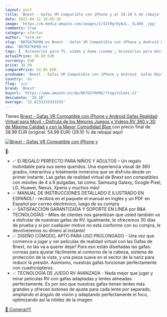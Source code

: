 ```yaml
---
layout: post
title: 'Bnext - Gafas VR Compatible con iPhone y al 29.10 % de rebaja'
date: 2021-04-12 19:05:26
image: 'https://m.media-amazon.com/images/I/41V9grDy6zL._SL400_.jpg'
comments: true
category: ofertas
author: 'tole.es'
slug: 'B07GX7KH9Q-es Bnext - Gafas VR Compatible con iPhone y Android Gafas...'
sku: 'B07GX7KH9Q-es'
tags: [ 'Accesorios para TV, vídeo y home cinema','Accesorios para móviles','Auriculares de realidad virtual (VR) para teléfonos móviles','Comunicación móvil y accesorios','Electrónica','TV, vídeo y home cinema','android','bnext', ]
actualPrice: 38.99 EUR
currency: EUR
price: 38.99
comparePrice: 54.99 EUR
prodname: 'Bnext - Gafas VR Compatible con iPhone y Android  Gafas Realidad Virtual para Movil - Disfruta de los Mejores Juegos y Videos RV  360 y 3D  de Máxima Calidad y con la Mayor Comodidad  Blue '
country: 'es'
flag: '🇪🇸'
brand: 'Bnext'
buyurl: 'https://www.amazon.es/dp/B07GX7KH9Q/?tag=tolees-21'
descuento: '29.10'
average: '32.8233333333333'
---
```


Tienes [Bnext - Gafas VR Compatible con iPhone y Android  Gafas Realidad Virtual para Movil - Disfruta de los Mejores Juegos y Videos RV  360 y 3D  de Máxima Calidad y con la Mayor Comodidad  Blue ](https://www.amazon.es/dp/B07GX7KH9Q/?tag=tolees-21) con precio final de  38.99 EUR (original: 54.99 EUR) (29.10 %  de rebaja) aqui!

[![Bnext - Gafas VR Compatible con iPhone y](https://m.media-amazon.com/images/I/41V9grDy6zL._SL400_.jpg)](https://www.amazon.es/dp/B07GX7KH9Q/?tag=tolees-21)

🔎:

- ✅ El REGALO PERFECTO PARA NIÑOS Y ADULTOS – Un regalo inolvidable para sus seres queridos. Una experiencia visual de 360 grados, interactiva y totalmente inmersiva que se disfruta desde un primer instante. Las gafas de realidad virtual de Bnext son compatibles con móviles de 4 a 6 pulgadas, tal como: Samsung Galaxy, Google Pixel, LG, Huawei, Nexus, Xperia y muchos más!
- ✅ MANUAL DE INSTRUCCIONES DETALLADO E ILUSTRADO EN ESPAÑOL! - recibirá en el paquete el manual en Inglés y un PDF en Español por correo electrónico, luego de su compra
- ✅ SATISFACCIÓN GARANTIZADA Y SOPORTE EN LÍNEA por B&A TECNOLOGÍAS – Miles de clientes nos garantizan que usted también va a disfrutar de nuestras gafas de RV. Igualmente, le ofrecemos 30 días de prueba y si por cualquier motivo no está conforme con su compra, le devolveremos su dinero al instante!
- ✅ DISEÑO CÓMODO, APTO PARA USO PROLONGADO - Una vez que comience a jugar y ver películas de realidad virtual con las Gafas de Bnext, no las va a querer dejar! Para eso están diseñadas las gafas: correas para ajustar fácilmente al contorno de la cabeza, sistema de protección de la vista, y una pieza suave en el sector de la nariz para reducir la presión. Asimismo, nuestras gafas funcionan perfectamente con cuadricópteros.
- ✅ TECNOLOGÍA DE JUEGO RV AVANZADA - Nada mejor que jugar y mirar películas RV con gafas adaptadas y lentes alineadas perfectamente. Es por eso que nuestras gafas tienen lentes más grandes y ofrecen botones de ajuste para cada lente por separado, ampliando el ángulo de visión y adaptando perfectamente el foco, optimizando así la nitidez de la imagen.

[🛒 Comprar!!!](https://www.amazon.es/dp/B07GX7KH9Q/?tag=tolees-21)

